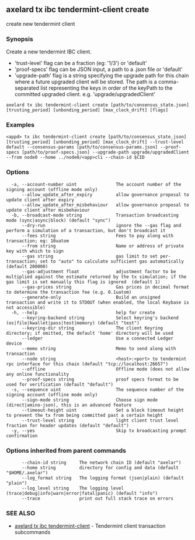 ## axelard tx ibc tendermint-client create

create new tendermint client

### Synopsis

Create a new tendermint IBC client.

- 'trust-level' flag can be a fraction (eg: '1/3') or 'default'
- 'proof-specs' flag can be JSON input, a path to a .json file or 'default'
- 'upgrade-path' flag is a string specifying the upgrade path for this chain where a future upgraded client will be stored. The path is a comma-separated list representing the keys in order of the keyPath to the committed upgraded client.
  e.g. 'upgrade/upgradedClient'

```
axelard tx ibc tendermint-client create [path/to/consensus_state.json] [trusting_period] [unbonding_period] [max_clock_drift] [flags]
```

### Examples

```
<appd> tx ibc tendermint-client create [path/to/consensus_state.json] [trusting_period] [unbonding_period] [max_clock_drift] --trust-level default --consensus-params [path/to/consensus-params.json] --proof-specs [path/to/proof-specs.json] --upgrade-path upgrade/upgradedClient --from node0 --home ../node0/<app>cli --chain-id $CID
```

### Options

```
  -a, --account-number uint               The account number of the signing account (offline mode only)
      --allow_update_after_expiry         allow governance proposal to update client after expiry
      --allow_update_after_misbehaviour   allow governance proposal to update client after misbehaviour
  -b, --broadcast-mode string             Transaction broadcasting mode (sync|async|block) (default "sync")
      --dry-run                           ignore the --gas flag and perform a simulation of a transaction, but don't broadcast it
      --fees string                       Fees to pay along with transaction; eg: 10uatom
      --from string                       Name or address of private key with which to sign
      --gas string                        gas limit to set per-transaction; set to "auto" to calculate sufficient gas automatically (default 200000)
      --gas-adjustment float              adjustment factor to be multiplied against the estimate returned by the tx simulation; if the gas limit is set manually this flag is ignored  (default 1)
      --gas-prices string                 Gas prices in decimal format to determine the transaction fee (e.g. 0.1uatom)
      --generate-only                     Build an unsigned transaction and write it to STDOUT (when enabled, the local Keybase is not accessible)
  -h, --help                              help for create
      --keyring-backend string            Select keyring's backend (os|file|kwallet|pass|test|memory) (default "test")
      --keyring-dir string                The client Keyring directory; if omitted, the default 'home' directory will be used
      --ledger                            Use a connected Ledger device
      --memo string                       Memo to send along with transaction
      --node string                       <host>:<port> to tendermint rpc interface for this chain (default "tcp://localhost:26657")
      --offline                           Offline mode (does not allow any online functionality
      --proof-specs string                proof specs format to be used for verification (default "default")
  -s, --sequence uint                     The sequence number of the signing account (offline mode only)
      --sign-mode string                  Choose sign mode (direct|amino-json), this is an advanced feature
      --timeout-height uint               Set a block timeout height to prevent the tx from being committed past a certain height
      --trust-level string                light client trust level fraction for header updates (default "default")
  -y, --yes                               Skip tx broadcasting prompt confirmation
```

### Options inherited from parent commands

```
      --chain-id string     The network chain ID (default "axelar")
      --home string         directory for config and data (default "$HOME/.axelar")
      --log_format string   The logging format (json|plain) (default "plain")
      --log_level string    The logging level (trace|debug|info|warn|error|fatal|panic) (default "info")
      --trace               print out full stack trace on errors
```

### SEE ALSO

- [axelard tx ibc tendermint-client](axelard_tx_ibc_tendermint-client.md)	 - Tendermint client transaction subcommands
